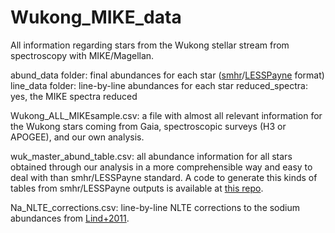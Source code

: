 # Wukong_MIKE_data
All information regarding stars from the Wukong stellar stream from spectroscopy with MIKE/Magellan.

abund_data folder: final abundances for each star ([smhr](https://github.com/andycasey/smhr)/[LESSPayne](https://github.com/alexji/LESSPayne) format)
line_data folder: line-by-line abundances for each star
reduced_spectra: yes, the MIKE spectra reduced

Wukong_ALL_MIKEsample.csv: a file with almost all relevant information for the Wukong stars coming from Gaia, spectroscopic surveys (H3 or APOGEE), and our own analysis. 

wuk_master_abund_table.csv: all abundance information for all stars obtained through our analysis in a more comprehensible way and easy to deal with than smhr/LESSPayne standard. A code to generate this kinds of tables from smhr/LESSPayne outputs is available at [this repo](https://github.com/guilhermelimberg/abund-tables).

Na_NLTE_corrections.csv: line-by-line NLTE corrections to the sodium abundances from [Lind+2011](https://ui.adsabs.harvard.edu/abs/2011A%26A...528A.103L/abstract).
